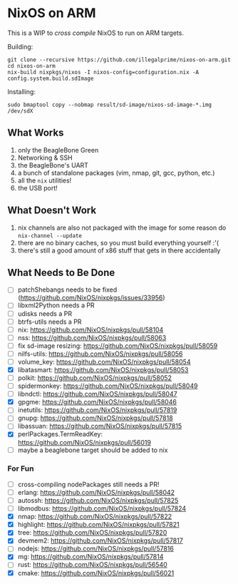 # NixOS on ARM

This is a WIP to _cross compile_ NixOS to run on ARM targets.

Building:

```
git clone --recursive https://github.com/illegalprime/nixos-on-arm.git
cd nixos-on-arm
nix-build nixpkgs/nixos -I nixos-config=configuration.nix -A config.system.build.sdImage
```

Installing:

```
sudo bmaptool copy --nobmap result/sd-image/nixos-sd-image-*.img /dev/sdX
```

## What Works

1. only the BeagleBone Green
2. Networking & SSH
3. the BeagleBone's UART
4. a bunch of standalone packages (vim, nmap, git, gcc, python, etc.)
5. all the `nix` utilities!
6. the USB port!

## What Doesn't Work

1. nix channels are also not packaged with the image for some reason do `nix-channel --update`
2. there are no binary caches, so you must build everything yourself :'(
3. there's still a good amount of x86 stuff that gets in there accidentally

## What Needs to Be Done

- [ ] patchShebangs needs to be fixed (https://github.com/NixOS/nixpkgs/issues/33956)
- [ ] libxml2Python needs a PR
- [ ] udisks needs a PR
- [ ] btrfs-utils needs a PR
- [ ] nix: https://github.com/NixOS/nixpkgs/pull/58104
- [ ] nss: https://github.com/NixOS/nixpkgs/pull/58063
- [ ] fix sd-image resizing: https://github.com/NixOS/nixpkgs/pull/58059
- [ ] nilfs-utils: https://github.com/NixOS/nixpkgs/pull/58056
- [ ] volume_key: https://github.com/NixOS/nixpkgs/pull/58054
- [x] libatasmart: https://github.com/NixOS/nixpkgs/pull/58053
- [ ] polkit: https://github.com/NixOS/nixpkgs/pull/58052
- [ ] spidermonkey: https://github.com/NixOS/nixpkgs/pull/58049
- [ ] libndctl: https://github.com/NixOS/nixpkgs/pull/58047
- [x] gpgme: https://github.com/NixOS/nixpkgs/pull/58046
- [ ] inetutils: https://github.com/NixOS/nixpkgs/pull/57819
- [ ] gnupg: https://github.com/NixOS/nixpkgs/pull/57818
- [ ] libassuan: https://github.com/NixOS/nixpkgs/pull/57815
- [x] perlPackages.TermReadKey: https://github.com/NixOS/nixpkgs/pull/56019
- [ ] maybe a beaglebone target should be added to nix

### For Fun
- [ ] cross-compiling nodePackages still needs a PR!
- [ ] erlang: https://github.com/NixOS/nixpkgs/pull/58042
- [ ] autossh: https://github.com/NixOS/nixpkgs/pull/57825
- [ ] libmodbus: https://github.com/NixOS/nixpkgs/pull/57824
- [x] nmap: https://github.com/NixOS/nixpkgs/pull/57822
- [x] highlight: https://github.com/NixOS/nixpkgs/pull/57821
- [x] tree: https://github.com/NixOS/nixpkgs/pull/57820
- [x] devmem2: https://github.com/NixOS/nixpkgs/pull/57817
- [ ] nodejs: https://github.com/NixOS/nixpkgs/pull/57816
- [x] mg: https://github.com/NixOS/nixpkgs/pull/57814
- [ ] rust: https://github.com/NixOS/nixpkgs/pull/56540
- [x] cmake: https://github.com/NixOS/nixpkgs/pull/56021
